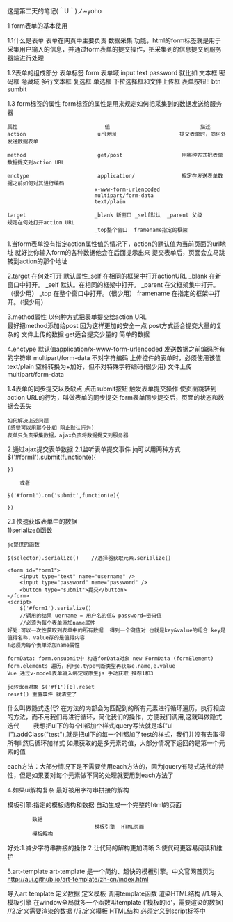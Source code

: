 这是第二天的笔记(＾U＾)ノ~yoho

1 form表单的基本使用

 1.1什么是表单
 表单在网页中主要负责 数据采集 功能，html的form标签就是用于采集用户输入的信息，并通过form表单的提交操作，把采集到的信息提交到服务器端进行处理
 
 1.2表单的组成部分
    表单标签 form
    表单域 input text password 就比如 文本框 密码框 隐藏域 多行文本框 复选框 单选框 下拉选择框和文件上传框
    表单按钮!! btn sumbit

 1.3 form标签的属性 
    form标签的属性是用来规定如何把采集到的数据发送给服务器


    属性                            值                             描述
    action                       url地址                    提交表单时，向何处发送数据表单

    method                       get/post                   用哪种方式把表单数据提交到action URL

    enctype                      application/               规定在发送表单数据之前如何对其进行编码
                                x-www-form-urlencoded
                                multipart/form-data 
                                text/plain   

    target                      _blank 新窗口 _self默认  _parent 父级          规定在何处打开action URL
                                _top整个窗口  framename指定的框架 


   1.当form表单没有指定action属性值的情况下，action的默认值为当前页面的url地址 就好比你输入form的各种数据他会在后面提示出来
       提交表单后，页面会立马跳转到action的那个地址

   2.target  在何处打开 默认属性_self 在相同的框架中打开actionURL
        _blank	在新窗口中打开。
        _self	默认。在相同的框架中打开。
        _parent	在父框架集中打开。（很少用）
        _top	在整个窗口中打开。（很少用）
        framename	在指定的框架中打开。（很少用）


   3.method属性 以何种方式把表单提交给action URL      
    最好把method添加给post 因为这样更加的安全一点
    post方式适合提交大量的复杂的 文件上传的数据
    get适合提交少量的 简单的数据

   4.enctype 默认值application/x-www-form-urlencoded 发送数据之前编码所有的字符串
                multipart/form-data 不对字符编码 上传控件的表单时，必须使用该值
                text/plain 空格转换为+加好，但不对特殊字符编码(很少用)
     文件上传     multipart/form-data 

 1.4表单的同步提交以及缺点
    点击submit按钮 触发表单提交操作 使页面跳转到action URL的行为，叫做表单的同步提交
    form表单同步提交后，页面的状态和数据会丢失

    如何解决上述问题
    (感觉可以用那个比如 阻止默认行为)
    表单只负责采集数据，ajax负责将数据提交到服务器


2.通过ajax提交表单数据
    2.1监听表单提交事件
        jq可以用两种方式
    $('#form1').submit(function(e){

    })

        或者

    $('#form1').on('submit',function(e){
        
    })

 2.1 快速获取表单中的数据   
    1)serialize()函数
    
    jq提供的函数

    $(selector).serialize()    //选择器获取元素.serialize()
    
    <form id="form1">
        <input type="text" name="username" />
        <input type="password" name="password" />
        <button type="submit">提交</button>
    </form>
    <script>
        $('#form1').serialize()
        //调用的结果 uername = 用户名的值& password=密码值
        //必须为每个表单添加name属性
    好处:可以一次性获取到表单中的所有数据  得到一个键值对 也就是key&value的组合 key是值得名称，value存的是值得内容
    !必须为每个表单添加name属性

    formData: form.onsubmit中 构造forData对象 new FormData (formElement)
    form.elements 遍历，利用e.type判断类型再获取e.name,e.value
    Vue 通过v-model表单输入绑定或原生js 手动获取 推荐1和3   

    jq转dom对象 $('#f1')[0].reset
    reset() 重置事件 就清空了


什么叫做隐式迭代?
在方法的内部会为匹配到的所有元素进行循环遍历，执行相应的方法，而不用我们再进行循环，简化我们的操作，方便我们调用,这就叫做隐式迭代　　
我想把ul下的每个li都加个样式jquery写法就是:$("ul li").addClass("test"),就是把ul下的每一个li都加了test的样式，我们并没有去取得所有li然后循环加样式
如果获取的是多元素的值，大部分情况下返回的是第一个元素的值

each方法：大部分情况下是不需要使用each方法的，因为jquery有隐式迭代的特性，但是如果要对每个元素做不同的处理就要用到each方法了 

4.如果ui解构复杂
  最好被用字符串拼接的解构
 
  模板引擎:指定的模板结构和数据 自动生成一个完整的html的页面

            数据 
                                模板引擎  HTML页面
            模板解构
  好处:1.减少字符串拼接的操作 2.让代码的解构更加清晰 3.使代码更容易阅读和维护

5.art-template 
  art-template 是一个简约、超快的模板引擎。中文官网首页为 http://aui.github.io/art-template/zh-cn/index.html

  导入art template 定义数据 定义模板 调用template函数 渲染HTML结构
     //1.导入模板引擎 在window全局就多一个函数叫template ('模板的id'，需要渲染的数据)
     //2.定义需要渲染的数据
     //3.定义模板 HTML结构 必须定义到script标签中
    <script type="text/HTML"> //把里面的内容当做html来填写
     //4.调用template函数
     模板id 设一个id 渲染数据   
     {{}}这属于双发占位符
     //5.渲染HTML结构 
       二三的顺序不能乱 先HTML再JS
       原生就需要获取id container.innerHTML =str
 
 5.1 art-template标准语法

  art-template提供了{{}}这种语法，在{{}}内可以进行变量输出/循环数组等操作，这种{{}}语法在art-template中被称为标准语法   

    {{value}}
    {{obj.key}}
    {{obj['key']}}
    {{a ? b : c}}
    {{a || b}}
    {{a + b}}

    在 {{ }} 语法中，可以进行变量的输出、对象属性的输出、三元表达式输出、逻辑或输出、加减乘除等表达式输出
 2) 原文输出
    {{@ value}}
    如果要输出的value值中 包含了html标签结构，则需要原文输出语法，才能保证HTML标签被正常渲染

    Eg :{{@ test}}
 3)条件输出
    用if...else if.../if的方式 进行按需输出

    {{if value}} 按需输出的内容 {{/if}}

    {{if v1}} 按需输出的内容 {{else if v2}} 按需输出的内容 {{/if}}

 4)循环输出
  如果要实现循环输出，则可以在 {{ }} 内，通过 each 语法循环数组，当前循环的索引使用 $index 进行访问，当前的循环项使用 $value 进行访问。

    {{each arr}}
    {{$index}} {{$value}}
    {{/each}}
 5)过滤器
    
    需要处理的值 参数-> 过滤器参数 ->返回值 输出新值
    {{value| filterName}} 
    管道符 | 他的上一个输出作为下一个输入
    template.defaults.imports.filterName=function(value){/*return处理的结果*/}

6.正则和字符串的操作
    exec() 用来检索字符串中正则表达式的匹配 如果没有匹配的就是test    
    replace() 函数用于在字符串中用一些字符替换另一些字符，语法格式如下：
        var str = '<div>我是{{name}}</div>'
        var pattern = /{{([a-zA-Z]+)}}/
                    ()是为了提取出来name对应的值
        var patternResult = pattern.exec(str)
        str = str.replace(patternResult[0], patternResult[1]) // replace 函数返回值为替换后的新字符串
        // 输出的内容是：<div>我是name</div>
        console.log(str)

JS对样式的修改相当于行内式 优先级高于内嵌式